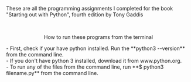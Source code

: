 These are all the programming assignments I completed for the book "Starting out with Python", fourth edition by Tony Gaddis

<br />

<p align="center">How to run these programs from the terminal</p>
- First, check if your have python installed. Run the **python3 --version** from the command line.<br />
- If you don't have python 3 installed, download it from www.python.org.<br />
- To run any of the files from the command line, run **$ python3 filename.py** from the command line.
